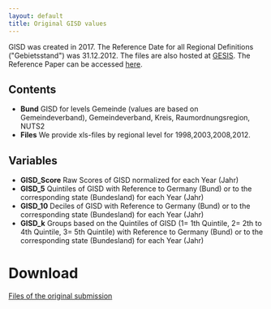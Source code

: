 ```yaml
---
layout: default
title: Original GISD values
---
```

GISD was created in 2017. The Reference Date for all Regional Definitions ("Gebietsstand") was 31.12.2012. The files are also hosted at [GESIS](https://datorium.gesis.org/xmlui/handle/10.7802/1460). The Reference Paper can be accessed [here](http://edoc.rki.de/docviews/abstract.php?lang=ger&id=5130).

## Contents
* **Bund** GISD for levels Gemeinde (values are based on Gemeindeverband), Gemeindeverband, Kreis, Raumordnungsregion, NUTS2
* **Files** We provide xls-files by regional level for 1998,2003,2008,2012.

## Variables
  * **GISD_Score** 
    Raw Scores of GISD normalized for each Year (Jahr) 
  * **GISD_5**
    Quintiles of GISD with Reference to Germany (Bund) or to the corresponding state (Bundesland) for each Year (Jahr)
  * **GISD_10**
    Deciles of GISD with Reference to Germany (Bund) or to the corresponding state (Bundesland) for each Year (Jahr)
  * **GISD_k**
   Groups based on the Quintiles of GISD (1= 1th Quintile, 2= 2th to 4th Quintile, 3= 5th Quintile) with Reference to Germany (Bund) or to the corresponding state (Bundesland) for each Year (Jahr)

# Download
[Files of the original submission](https://github.com/lekroll/GISD/tree/master/Revisions/2017)
